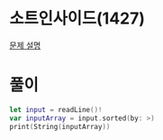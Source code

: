 # 소트인사이드(1427)
[문제 설명](https://www.acmicpc.net/problem/1427)

# 풀이
```swift
let input = readLine()!
var inputArray = input.sorted(by: >)
print(String(inputArray))
```
